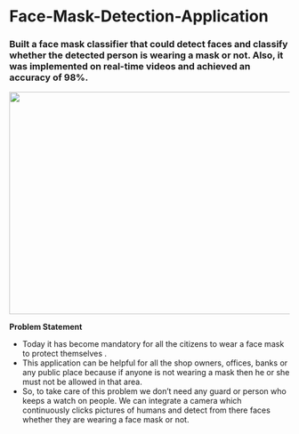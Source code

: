 # Face-Mask-Detection-Application

###  Built a face mask classifier that could detect faces and classify whether the detected person is wearing a mask or not. Also, it was implemented on real-time videos and achieved an accuracy of 98%. 


<!--  https://user-images.githubusercontent.com/97047991/175241748-562d5a6e-4b7b-471f-95e4-ea38a43e5b35.mp4 -->
 
<img src="https://user-images.githubusercontent.com/97047991/175241748-562d5a6e-4b7b-471f-95e4-ea38a43e5b35.mp4" width="800" height=400>





**Problem Statement**
- Today it has become mandatory for all the citizens to wear a face mask to protect themselves . 
- This application can be helpful for all the shop owners, offices, banks or any public place because if anyone is not wearing a mask then he or she must not be allowed in that area. 
- So, to take care of this problem we don’t need any guard or person who keeps a watch on people. We can integrate a camera which continuously clicks pictures of humans and detect from there faces whether they are wearing a face mask or not.


